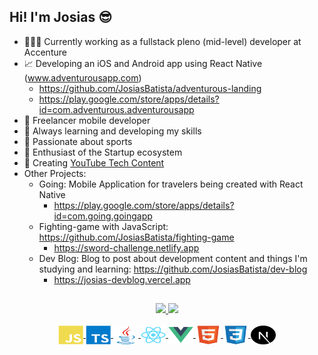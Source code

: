 ## Hi! I'm Josias 😎

  - 👨🏽‍💻 Currently working as a fullstack pleno (mid-level) developer at Accenture
  - 📈 Developing an iOS and Android app using React Native (www.adventurousapp.com)
      - https://github.com/JosiasBatista/adventurous-landing
      - https://play.google.com/store/apps/details?id=com.adventurous.adventurousapp
  - 📱 Freelancer mobile developer
  - 🧐 Always learning and developing my skills
  - 🥇 Passionate about sports
  - 🦄 Enthusiast of the Startup ecosystem
  - 🧾 Creating [YouTube Tech Content](https://www.youtube.com/@josiasabraao)
  - Other Projects:
    - Going: Mobile Application for travelers being created with React Native
      - https://play.google.com/store/apps/details?id=com.going.goingapp
    - Fighting-game with JavaScript: https://github.com/JosiasBatista/fighting-game
      - https://sword-challenge.netlify.app
    - Dev Blog: Blog to post about development content and things I'm studying and learning: https://github.com/JosiasBatista/dev-blog
      - https://josias-devblog.vercel.app

##

<div align="center">
  <a href="https://github.com/JosiasBatista">
  <img height="180em" src="https://github-readme-stats.vercel.app/api?username=JosiasBatista&show_icons=true&theme=tokyonight&include_all_commits=true&count_private=true" />
  <img height="180em" src="https://github-readme-stats.vercel.app/api/top-langs/?username=JosiasBatista&layout=compact&langs_count=7&theme=tokyonight" />
</div>
<div style="display: inline_block" align="center"><br>
  <img align="center" alt="Js" height="30" width="40" src="https://raw.githubusercontent.com/devicons/devicon/master/icons/javascript/javascript-plain.svg">
  <img align="center" alt="Ts" height="30" width="40" src="https://raw.githubusercontent.com/devicons/devicon/master/icons/typescript/typescript-plain.svg">
  <img align="center" alt="Java" height="30" width="40" src="https://raw.githubusercontent.com/devicons/devicon/master/icons/java/java-original.svg">
  <img align="center" alt="React" height="30" width="40" src="https://raw.githubusercontent.com/devicons/devicon/master/icons/react/react-original.svg">
  <img align="center" alt="Vue" height="30" width="40" src="https://raw.githubusercontent.com/devicons/devicon/master/icons/vuejs/vuejs-original.svg">
  <img align="center" alt="HTML" height="30" width="40" src="https://raw.githubusercontent.com/devicons/devicon/master/icons/html5/html5-original.svg">
  <img align="center" alt="CSS" height="30" width="40" src="https://raw.githubusercontent.com/devicons/devicon/master/icons/css3/css3-original.svg">
  <img align="center" alt="NextJS" height="30" width="40" src="https://raw.githubusercontent.com/devicons/devicon/master/icons/nextjs/nextjs-original.svg">
</div>  

##
